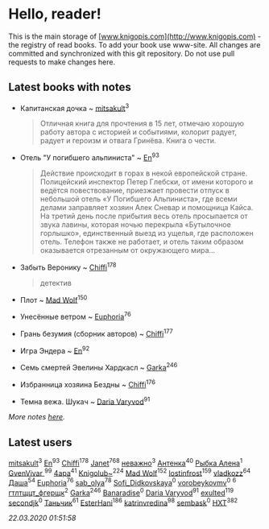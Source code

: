 # Hello, reader!
This is the main storage of [www.knigopis.com](http://www.knigopis.com) - the registry of read books.
To add your book use www-site. All changes are committed and synchronized with this git repository.
Do not use pull requests to make changes here.


## Latest books with notes
* Капитанская дочка ~ [mitsakult](users/288/288034278-vkontakte)<sup>3</sup>
    > Отличная книга для прочтения в 15 лет, отмечаю хорошую работу автора с историей и событиями, колорит радует, радует и героизм и отвага Гринёва. Книга о чести.

* Отель "У погибшего альпиниста" ~ [En](users/333/333646551-vkontakte)<sup>93</sup>
    > Действие происходит в горах в некой европейской стране. Полицейский инспектор Петер Глебски, от имени которого и ведётся повествование, приезжает провести отпуск в небольшой отель «У Погибшего Альпиниста», где всеми делами заправляет хозяин Алек Сневар и помощница Кайса. На третий день после прибытия весь отель просыпается от звука лавины, которая ночью перекрыла «Бутылочное горлышко», единственный выезд из ущелья, где расположен отель. Телефон также не работает, и отель таким образом оказывается отрезанным от окружающего мира...

* Забыть Веронику ~ [Chiffi](users/105/105831994080785626680-google)<sup>178</sup>
    > детектив

* Плот ~ [Mad Wolf](users/947/94738840-vkontakte)<sup>150</sup>

* Унесённые ветром ~ [Euphoria](users/106/106304994652616315178-google)<sup>76</sup>

* Грань безумия (сборник авторов) ~ [Chiffi](users/105/105831994080785626680-google)<sup>177</sup>

* Игра Эндера ~ [En](users/333/333646551-vkontakte)<sup>92</sup>

* Семь смертей Эвелины Хардкасл ~ [Garka](users/115/115753719718250012620-google)<sup>246</sup>

* Избранница хозяина Бездны ~ [Chiffi](users/105/105831994080785626680-google)<sup>176</sup>

* Темна вежа. Шукач ~ [Daria Varyvod](users/829/829893410524253-facebook)<sup>91</sup>


_More notes [here](latest_books_with_notes.md)._


## Latest users
[mitsakult](users/288/288034278-vkontakte)<sup>3</sup> 
[En](users/333/333646551-vkontakte)<sup>93</sup> 
[Chiffi](users/105/105831994080785626680-google)<sup>178</sup> 
[Janet](users/108/108113656204404967440-google)<sup>768</sup> 
[неважно](users/145/145522558-vkontakte)<sup>3</sup> 
[Антенка](users/118/118158645037334943900-google)<sup>40</sup> 
[Рыбка Алена](users/115/115555086213988665739-google)<sup>1</sup> 
[GvenVivar ](users/158/158266434925901-facebook)<sup>99</sup> 
[4apa](users/117/117392596378069249667-google)<sup>41</sup> 
[Knigolub~](users/111/111878597279669641685-google)<sup>224</sup> 
[Mad Wolf](users/947/94738840-vkontakte)<sup>152</sup> 
[lostinfrost](users/217/217891524-vkontakte)<sup>159</sup> 
[vladkozz](users/572/57239276-vkontakte)<sup>64</sup> 
[Даша](users/334/334696193054530347-mailru)<sup>54</sup> 
[Euphoria](users/106/106304994652616315178-google)<sup>76</sup> 
[sab_olya](users/139/139338401-vkontakte)<sup>78</sup> 
[Sofi_Didkovskaya](users/378/378233032-vkontakte)<sup>0</sup> 
[vorobeykovmv](users/149/149237661-yandex)<sup>0</sup> 
[](users/153/1537586159620888-facebook)<sup>6</sup> 
[гтлтщцт_фгерщк](users/106/106819207816282739138-google)<sup>2</sup> 
[Garka](users/115/115753719718250012620-google)<sup>246</sup> 
[Banaradise](users/272/272054341-yandex)<sup>0</sup> 
[Daria Varyvod](users/829/829893410524253-facebook)<sup>91</sup> 
[exulted](users/100/100599204551896265722-google)<sup>119</sup> 
[secondjk](users/177/177804866-vkontakte)<sup>0</sup> 
[Таньчик](users/209/2096581563762610-facebook)<sup>61</sup> 
[EsterHani](users/305/30558181-vkontakte)<sup>186</sup> 
[katrinvredina](users/233/2336755-vkontakte)<sup>98</sup> 
[sembask](users/595/59531225-vkontakte)<sup>0</sup> 
[HXT](users/100/100002563462782-facebook)<sup>382</sup> 


_22.03.2020 01:51:58_
